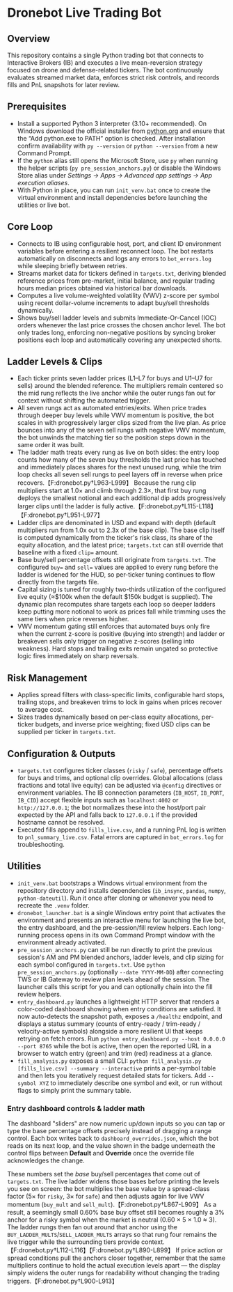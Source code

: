 # Dronebot Live Trading Bot

## Overview
This repository contains a single Python trading bot that connects to Interactive Brokers (IB) and executes a live mean-reversion strategy focused on drone and defense-related tickers. The bot continuously evaluates streamed market data, enforces strict risk controls, and records fills and PnL snapshots for later review.

## Prerequisites
* Install a supported Python 3 interpreter (3.10+ recommended). On Windows download the official installer from [python.org](https://www.python.org/downloads/windows/) and ensure that the “Add python.exe to PATH” option is checked. After installation confirm availability with `py --version` or `python --version` from a new Command Prompt.
* If the `python` alias still opens the Microsoft Store, use `py` when running the helper scripts (`py pre_session_anchors.py`) or disable the Windows Store alias under *Settings → Apps → Advanced app settings → App execution aliases*.
* With Python in place, you can run `init_venv.bat` once to create the virtual environment and install dependencies before launching the utilities or live bot.

## Core Loop
* Connects to IB using configurable host, port, and client ID environment variables before entering a resilient reconnect loop. The bot restarts automatically on disconnects and logs any errors to `bot_errors.log` while sleeping briefly between retries.
* Streams market data for tickers defined in `targets.txt`, deriving blended reference prices from pre-market, initial balance, and regular trading hours median prices obtained via historical bar downloads.
* Computes a live volume-weighted volatility (VWV) z-score per symbol using recent dollar-volume increments to adapt buy/sell thresholds dynamically.
* Shows buy/sell ladder levels and submits Immediate-Or-Cancel (IOC) orders whenever the last price crosses the chosen anchor level. The bot only trades long, enforcing non-negative positions by syncing broker positions each loop and automatically covering any unexpected shorts.

## Ladder Levels & Clips
* Each ticker prints seven ladder prices (L1–L7 for buys and U1–U7 for sells) around the blended reference. The multipliers remain centered so the mid rung reflects the live anchor while the outer rungs fan out for context without shifting the automated trigger.
* All seven rungs act as automated entries/exits. When price trades through deeper buy levels while VWV momentum is positive, the bot scales in with progressively larger clips sized from the live plan. As price bounces into any of the seven sell rungs with negative VWV momentum, the bot unwinds the matching tier so the position steps down in the same order it was built.
* The ladder math treats every rung as live on both sides: the entry loop counts how many of the seven buy thresholds the last price has touched and immediately places shares for the next unused rung, while the trim loop checks all seven sell rungs to peel layers off in reverse when price recovers.【F:dronebot.py†L963-L999】 Because the rung clip multipliers start at 1.0× and climb through 2.3×, that first buy rung deploys the smallest notional and each additional dip adds progressively larger clips until the ladder is fully active.【F:dronebot.py†L115-L118】【F:dronebot.py†L951-L977】
* Ladder clips are denominated in USD and expand with depth (default multipliers run from 1.0x out to 2.3x of the base clip). The base clip itself is computed dynamically from the ticker's risk class, its share of the equity allocation, and the latest price; `targets.txt` can still override that baseline with a fixed `clip=` amount.
* Base buy/sell percentage offsets still originate from `targets.txt`. The configured `buy=` and `sell=` values are applied to every rung before the ladder is widened for the HUD, so per-ticker tuning continues to flow directly from the targets file.
* Capital sizing is tuned for roughly two-thirds utilization of the configured live equity (≈$100k when the default $150k budget is supplied). The dynamic plan recomputes share targets each loop so deeper ladders keep putting more notional to work as prices fall while trimming uses the same tiers when price reverses higher.
* VWV momentum gating still enforces that automated buys only fire when the current z-score is positive (buying into strength) and ladder or breakeven sells only trigger on negative z-scores (selling into weakness). Hard stops and trailing exits remain ungated so protective logic fires immediately on sharp reversals.

## Risk Management
* Applies spread filters with class-specific limits, configurable hard stops, trailing stops, and breakeven trims to lock in gains when prices recover to average cost.
* Sizes trades dynamically based on per-class equity allocations, per-ticker budgets, and inverse price weighting; fixed USD clips can be supplied per ticker in `targets.txt`.

## Configuration & Outputs
* `targets.txt` configures ticker classes (`risky` / `safe`), percentage offsets for buys and trims, and optional clip overrides. Global allocations (class fractions and total live equity) can be adjusted via `@config` directives or environment variables. The IB connection parameters (`IB_HOST`, `IB_PORT`, `IB_CID`) accept flexible inputs such as `localhost:4002` or `http://127.0.0.1`; the bot normalizes these into the host/port pair expected by the API and falls back to `127.0.0.1` if the provided hostname cannot be resolved.
* Executed fills append to `fills_live.csv`, and a running PnL log is written to `pnl_summary_live.csv`. Fatal errors are captured in `bot_errors.log` for troubleshooting.

## Utilities
* `init_venv.bat` bootstraps a Windows virtual environment from the repository directory and installs dependencies (`ib_insync`, `pandas`, `numpy`, `python-dateutil`). Run it once after cloning or whenever you need to recreate the `.venv` folder.
* `dronebot_launcher.bat` is a single Windows entry point that activates the environment and presents an interactive menu for launching the live bot, the entry dashboard, and the pre-session/fill review helpers. Each long-running process opens in its own Command Prompt window with the environment already activated.
* `pre_session_anchors.py` can still be run directly to print the previous session's AM and PM blended anchors, ladder levels, and clip sizing for each symbol configured in `targets.txt`. Use `python pre_session_anchors.py` (optionally `--date YYYY-MM-DD`) after connecting TWS or IB Gateway to review plan levels ahead of the session. The launcher calls this script for you and can optionally chain into the fill review helpers.
* `entry_dashboard.py` launches a lightweight HTTP server that renders a color-coded dashboard showing when entry conditions are satisfied. It now auto-detects the snapshot path, exposes a `/healthz` endpoint, and displays a status summary (counts of entry-ready / trim-ready / velocity-active symbols) alongside a more resilient UI that keeps retrying on fetch errors. Run `python entry_dashboard.py --host 0.0.0.0 --port 8765` while the bot is active, then open the reported URL in a browser to watch entry (green) and trim (red) readiness at a glance.
* `fill_analysis.py` exposes a small CLI: `python fill_analysis.py [fills_live.csv] --summary --interactive` prints a per-symbol table and then lets you iteratively request detailed stats for tickers. Add `--symbol XYZ` to immediately describe one symbol and exit, or run without flags to simply print the summary table.

### Entry dashboard controls & ladder math

The dashboard "sliders" are now numeric up/down inputs so you can tap or type the base percentage offsets precisely instead of dragging a range control. Each box writes back to `dashboard_overrides.json`, which the bot reads on its next loop, and the value shown in the badge underneath the control flips between **Default** and **Override** once the override file acknowledges the change.

These numbers set the *base* buy/sell percentages that come out of `targets.txt`. The live ladder widens those bases before printing the levels you see on screen: the bot multiplies the base value by a spread-class factor (5× for `risky`, 3× for `safe`) and then adjusts again for live VWV momentum (`buy_mult` and `sell_mult`).【F:dronebot.py†L867-L909】 As a result, a seemingly small 0.60% base buy offset still becomes roughly a 3% anchor for a risky symbol when the market is neutral (0.60 × 5 × 1.0 ≈ 3). The ladder rungs then fan out around that anchor using the `BUY_LADDER_MULTS`/`SELL_LADDER_MULTS` arrays so that rung four remains the live trigger while the surrounding tiers provide context.【F:dronebot.py†L112-L116】【F:dronebot.py†L890-L899】 If price action or spread conditions pull the anchors closer together, remember that the same multipliers continue to hold the actual execution levels apart — the display simply widens the outer rungs for readability without changing the trading triggers.【F:dronebot.py†L900-L913】
